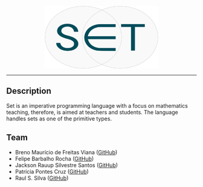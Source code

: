 <p align="center"><img src ="img/set-icon-i.png" width="300px"/></p>

---

## Description

Set is an imperative programming language with a focus on mathematics teaching, therefore, is aimed at teachers and students. The language handles sets as one of the primitive types.

[comment]: <> (## Start Guide)

[comment]: <> (Here is Described how to configure the Haskell environment, and then an Interpreter startup guide)

[comment]: <> (### Instalation)

[comment]: <> (More information in https://www.haskell.org/platform/)

## Team

- Breno Maurício de Freitas Viana ([GitHub](https://github.com/brenov))
- Felipe Barbalho Rocha ([GitHub](https://github.com/Barbalho12))
- Jackson Rauup Silvestre Santos ([GitHub](https://github.com/jacksonrauupti))
- Patrícia Pontes Cruz ([GitHub](https://github.com/Pekorishia))
- Raul S. Silva ([GitHub](https://github.com/RaulMacintosh))
